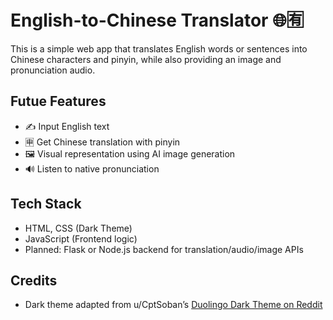 # English-to-Chinese Translator 🌐🈶

This is a simple web app that translates English words or sentences into Chinese characters and pinyin, while also providing an image and pronunciation audio.

## Futue Features
- ✍️ Input English text
- 🈸 Get Chinese translation with pinyin
- 🖼️ Visual representation using AI image generation
- 🔊 Listen to native pronunciation

## Tech Stack
- HTML, CSS (Dark Theme)
- JavaScript (Frontend logic)
- Planned: Flask or Node.js backend for translation/audio/image APIs

## Credits
- Dark theme adapted from u/CptSoban’s [Duolingo Dark Theme on Reddit](https://www.reddit.com/r/duolingo/comments/6dku03/duolingo_dark_themecustom_css/)
